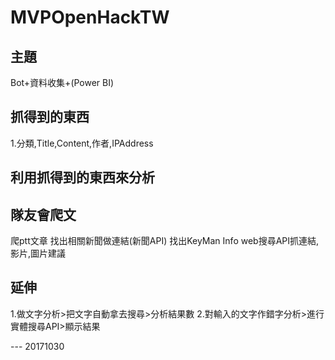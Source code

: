 # MVPOpenHackTW
## 主題
Bot+資料收集+(Power BI)
## 抓得到的東西
1.分類,Title,Content,作者,IPAddress
## 利用抓得到的東西來分析

## 隊友會爬文
爬ptt文章
找出相關新聞做連結(新聞API)
找出KeyMan Info
web搜尋API抓連結,影片,圖片建議

## 延伸
1.做文字分析>把文字自動拿去搜尋>分析結果數
2.對輸入的文字作錯字分析>進行實體搜尋API>顯示結果

--- 20171030

